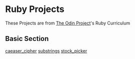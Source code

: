# Ruby Projects

These Projects are from [The Odin Project](https://theodinproject.com)'s Ruby Curriculum

## Basic Section

[caeaser_cipher](caeser_cipher.rb)
[substrings](substrings.rb)
[stock_picker](stock_picker.rb  )

